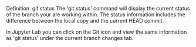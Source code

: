 Definition: git status
The 'git status' command will display the current status of the branch your are working within.  The status information includes the difference between the local copy and the current HEAD commit.

In Jupyter Lab you can click on the Git icon and view the same information as 'git status' under the current branch changes tab.